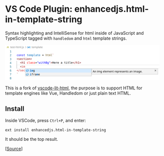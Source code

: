 # VS Code Plugin: enhancedjs.html-in-template-string

Syntax highlighting and IntelliSense for html inside of JavaScript and TypeScript tagged with `handledom` and `html` template strings.

![Syntax highlighting in action](docs/example.png)


This is a fork of [vscode-lit-html](https://github.com/mjbvz/vscode-lit-html), the purpose is to support HTML for template engines like Vue, Handledom or just plain text HTML.

## Install

Inside VSCode, press `Ctrl+P`, and enter:

```
ext install enhancedjs.html-in-template-string
```

It should be the top result.

[[Source](https://marketplace.visualstudio.com/items?itemName=enhancedjs.html-in-template-string)]
